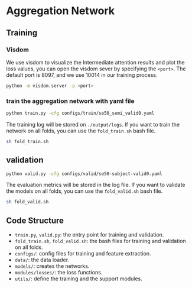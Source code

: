 # Aggregation Network

## Training
### Visdom
We use visdom to visualize the Intermediate attention results and plot the loss values, you can open the visdom sever by specifying the `<port>`. The default port is 8097, and we use 10014 in our training process.
```bash
python -m visdom.server -p <port>
``` 

### train the aggregation network with yaml file
```bash
python train.py -cfg configs/train/se50_semi_valid0.yaml
```
The training log will be stored on `./output/logs`. If you want to train the network on all folds, you can use the `fold_train.sh` bash file.
```bash
sh fold_train.sh
```

## validation
```bash
python valid.py -cfg configs/valid/se50-subject-valid0.yaml
```
The evaluation metrics will be stored in the log file. If you want to validate the models on all folds, you can use the `fold_valid.sh` bash file.
```bash
sh fold_valid.sh
```

## Code Structure
- `train.py`, `valid.py`: the entry point for training and validation.
- `fold_train.sh`, `fold_valid.sh`: the bash files for training and validation on all folds.
- `configs/`: config files for training and feature extraction.
- `data/`: the data loader.
- `models/`: creates the networks.
- `modules/losses/`: the loss functions.
- `utils/`: define the training and the support modules.

